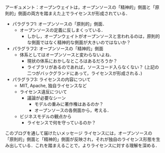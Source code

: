 
アーギュメント：オープンウェイトは，オープンソースの「精神的」側面と「原則的」側面の両方を踏まえた上でライセンスが形成されている．

- パラグラフ1: オープンソースの「原則的」側面．
    - オープンソースの定義に反しまくっている．
        - しかし，オープンウェイトがオープンソースと言われるのは，原則的な側面ではなく精神的な側面が大きいのではないか？
- パラグラフ2: オープンソースの「精神的」側面
    - 体系としてはオープンソースと変わらないよね．
        - 現状の体系におかしなところはあるだろうか？
        - ライブラリがあるのであれば，ソースコード入らなくない？
(上記の二つがバックグランドにあって，ライセンスが形成される．)
- パラグラフ3: ライセンスの内容について
    - MIT, Apache, 独自ライセンスなど
    - ライセンス違反について
        - 議論が必要なシーン
            - モデルの重みに著作権はあるのか？
            - オープンソースの各側面から，考える．
    - ビジネスモデルの観点から
        - ライセンスで何を守っているのか？



このブログを通して届けたいメッセージ
ライセンスには，オープンソースの「原則的」側面と「精神的」側面が反映され，それが独自のライセンス形態を生み出している．これを踏まえることで，よりライセンスに対する理解を深める．
